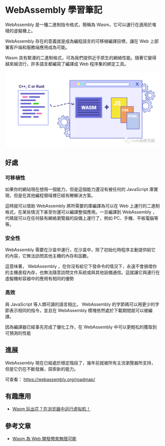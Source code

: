 # WebAssembly 學習筆記

WebAssembly 是一種二進制指令格式，簡稱為 Wasm，它可以運行在適用於堆棧的虛擬機上。

WebAssembly 存在的意義就是成為編程語言的可移植編譯目標，讓在 Web 上部署客戶端和服務端應用成為可能。

Wasm 具有緊湊的二進制格式，可為我們提供近乎原生的網絡性能。隨著它變得越來越流行，許多語言都編寫了編譯成 Web 程序集的綁定工具。

![wasm-1.webp](./images/wasm-1.webp)

## 好處

### 可移植性

如果你的網站現在想用一個能力，但是這個能力還沒有被任何的 JavaScript 庫實現，但是在其他編程領域裡已經有瞭解決方案。

這時就可以借助 WebAssembly 將所需要的庫編譯為可以在 Web 上運行的二進制格式，在某些情況下甚至你還可以編譯整個應用。一旦編譯到 WebAssembly ，代碼就可以在任何裝有網絡瀏覽器的設備上運行了，例如 PC、手機、平板電腦等等。

### 安全性

WebAssembly  需要在沙盒中運行，在沙盒中，除了初始化時程序主動提供給它的內容，它無法訪問其他主機的內存和函數。

這意味著， WebAssembly ，在你沒有給它下發命令的情況下，永遠不會損壞你的主機進程內存，也無法隨意訪問文件系統或與其他設備通信。這就讓它與運行在虛擬機和容器中的應用有相同的優勢

### 高效

與 JavaScript 等人類可讀的語言相比， WebAssembly 的字節碼可以用更少的字節表示相同的指令，並且在  WebAssembly  模塊依然處於下載期間就可以被編譯。

因為編譯器已經事先完成了優化工作，在 WebAssembly 中可以更輕松的獲取到可預測的性能

## 進展

WebAssembly 現在已經處於穩定階段了，幾年前就被所有主流瀏覽器所支持，但是它仍在不斷發展，探索新的能力。

可查看： https://webassembly.org/roadmap/

## 有趣應用

* [Wasm 玩出花？在浏览器中运行虚拟机！](https://mp.weixin.qq.com/s/RQq8K7GmLysAx55Vuk-K5A)

## 參考文章

* [Wasm 為 Web 開發帶來無限可能](https://mp.weixin.qq.com/s/6dHxBZcZk8905nvSsjz67A)
